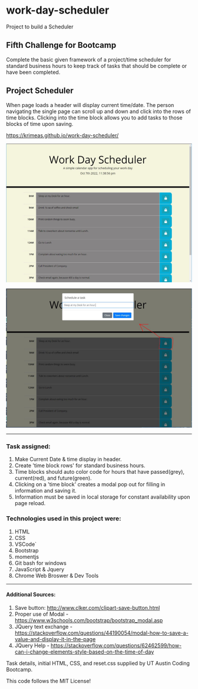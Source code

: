 # work-day-scheduler
Project to build a Scheduler

## Fifth Challenge for Bootcamp
Complete the basic given framework of a project/time scheduler for standard business hours to keep track of tasks that should be complete or have been completed.  

## Project Scheduler
When page loads a header will display current time/date.  The person navigating the single page can scroll up and down and click into the rows of time blocks.  Clicking into the time block allows you to add tasks to those blocks of time upon saving.  

https://krimeas.github.io/work-day-scheduler/

![Portfolio](/assets/main_page.JPG)


![Portfolio](/assets/modal_popup.JPG)

------------------------------------------------------------

### Task assigned:
  1. Make Current Date & time display in header.
  2. Create 'time block rows' for standard business hours.
  3. Time blocks should auto color code for hours that have passed(grey), current(red), and future(green).
  4.  Clicking on a 'time block' creates a modal pop out for filling in information and saving it.
  5. Information must be saved in local storage for constant availability upon page reload.
  

### Technologies used in this project were:
  1. HTML
  2. CSS
  3. VSCode`
  4. Bootstrap
  5. momentjs
  6. Git bash for windows
  7. JavaScript & Jquery
  8. Chrome Web Broswer & Dev Tools

------------------------------------------------------------

#### Additional Sources:
  1. Save button: http://www.clker.com/clipart-save-button.html
  2. Proper use of Modal - https://www.w3schools.com/bootstrap/bootstrap_modal.asp
  3. JQuery text exchange - https://stackoverflow.com/questions/44190054/modal-how-to-save-a-value-and-display-it-in-the-page
  4. JQuery Help - https://stackoverflow.com/questions/62462599/how-can-i-change-elements-style-based-on-the-time-of-day



Task details, initial HTML, CSS, and reset.css  supplied by UT Austin Coding Bootcamp.

This code follows the MIT License!